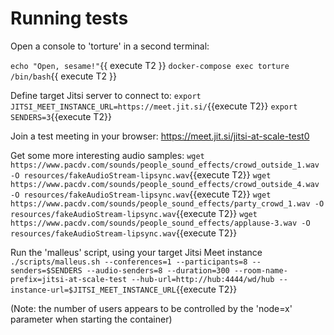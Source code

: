 # Running tests

Open a console to 'torture' in a second terminal:

`echo "Open, sesame!"`{{ execute T2 }}
`docker-compose exec torture /bin/bash`{{ execute T2 }}

Define target Jitsi server to connect to:
`export JITSI_MEET_INSTANCE_URL=https://meet.jit.si/`{{execute T2}}
`export SENDERS=3`{{execute T2}}

Join a test meeting in your browser: https://meet.jit.si/jitsi-at-scale-test0

Get some more interesting audio samples:
`wget https://www.pacdv.com/sounds/people_sound_effects/crowd_outside_1.wav -O resources/fakeAudioStream-lipsync.wav`{{execute T2}}
`wget https://www.pacdv.com/sounds/people_sound_effects/crowd_outside_4.wav -O resources/fakeAudioStream-lipsync.wav`{{execute T2}}
`wget https://www.pacdv.com/sounds/people_sound_effects/party_crowd_1.wav -O resources/fakeAudioStream-lipsync.wav`{{execute T2}}
`wget https://www.pacdv.com/sounds/people_sound_effects/applause-3.wav -O resources/fakeAudioStream-lipsync.wav`{{execute T2}}

Run the 'malleus' script, using your target Jitsi Meet instance
`./scripts/malleus.sh --conferences=1 --participants=8 --senders=$SENDERS --audio-senders=8 --duration=300 --room-name-prefix=jitsi-at-scale-test --hub-url=http://hub:4444/wd/hub --instance-url=$JITSI_MEET_INSTANCE_URL`{{execute T2}}

(Note: the number of users appears to be controlled by the 'node=x' parameter when starting the container)
